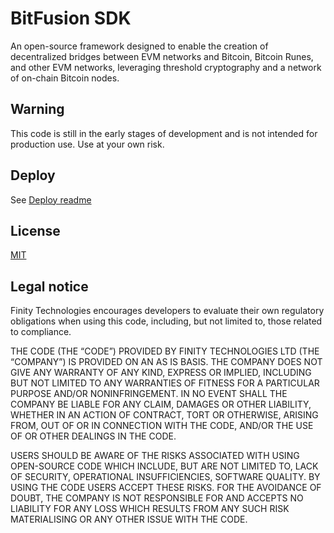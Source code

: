 # BitFusion SDK

An open-source framework designed to enable the creation of decentralized bridges between EVM networks and Bitcoin, Bitcoin Runes, and other EVM networks, leveraging threshold cryptography and a network of on-chain Bitcoin nodes.

## Warning

This code is still in the early stages of development and is not intended for production use. Use at your own risk.

## Deploy

See [Deploy readme](./docs/deploy.md)

## License

[MIT](https://choosealicense.com/licenses/mit/)

## Legal notice

Finity Technologies encourages developers to evaluate their own regulatory obligations when using this code, including, but not limited to, those related to compliance.

THE CODE (THE “CODE”) PROVIDED BY FINITY TECHNOLOGIES LTD (THE “COMPANY”) IS PROVIDED ON AN AS IS BASIS. THE COMPANY DOES NOT GIVE ANY WARRANTY OF ANY KIND, EXPRESS OR IMPLIED, INCLUDING BUT NOT LIMITED TO ANY WARRANTIES OF FITNESS FOR A PARTICULAR PURPOSE AND/OR NONINFRINGEMENT. IN NO EVENT SHALL THE COMPANY BE LIABLE FOR ANY CLAIM, DAMAGES OR OTHER LIABILITY, WHETHER IN AN ACTION OF CONTRACT, TORT OR OTHERWISE, ARISING FROM, OUT OF OR IN CONNECTION WITH THE CODE, AND/OR THE USE OF OR OTHER DEALINGS IN THE CODE.

USERS SHOULD BE AWARE OF THE RISKS ASSOCIATED WITH USING OPEN-SOURCE CODE WHICH INCLUDE, BUT ARE NOT LIMITED TO, LACK OF SECURITY, OPERATIONAL INSUFFICIENCIES, SOFTWARE QUALITY. BY USING THE CODE USERS ACCEPT THESE RISKS. FOR THE AVOIDANCE OF DOUBT, THE COMPANY IS NOT RESPONSIBLE FOR AND ACCEPTS NO LIABILITY FOR ANY LOSS WHICH RESULTS FROM ANY SUCH RISK MATERIALISING OR ANY OTHER ISSUE WITH THE CODE.
